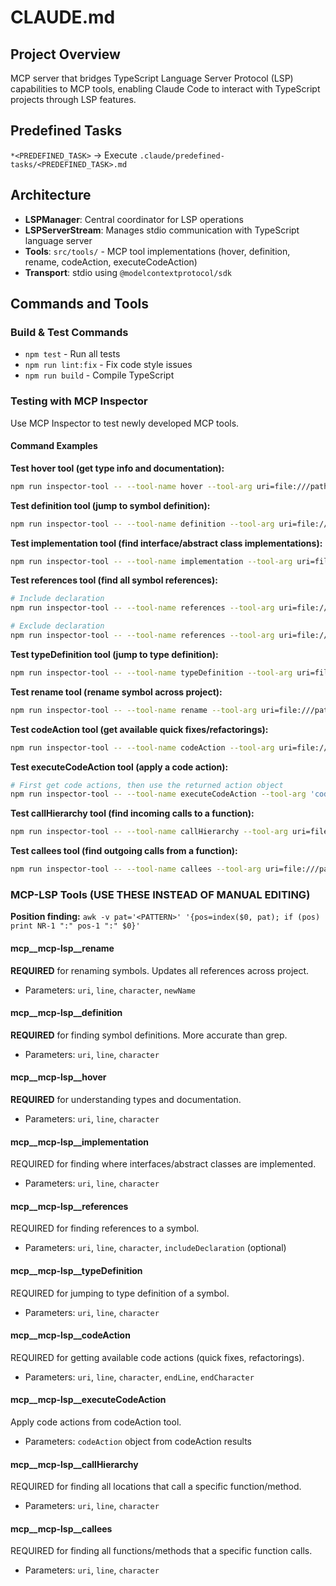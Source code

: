 # CLAUDE.md

## Project Overview

MCP server that bridges TypeScript Language Server Protocol (LSP) capabilities to MCP tools, enabling Claude Code to interact with TypeScript projects through LSP features.

## Predefined Tasks

`*<PREDEFINED_TASK>` → Execute `.claude/predefined-tasks/<PREDEFINED_TASK>.md`

## Architecture

- **LSPManager**: Central coordinator for LSP operations
- **LSPServerStream**: Manages stdio communication with TypeScript language server
- **Tools**: `src/tools/` - MCP tool implementations (hover, definition, rename, codeAction, executeCodeAction)
- **Transport**: stdio using `@modelcontextprotocol/sdk`

## Commands and Tools

### Build & Test Commands
- `npm test` - Run all tests
- `npm run lint:fix` - Fix code style issues
- `npm run build` - Compile TypeScript

### Testing with MCP Inspector
Use MCP Inspector to test newly developed MCP tools.

#### Command Examples

**Test hover tool (get type info and documentation):**
```bash
npm run inspector-tool -- --tool-name hover --tool-arg uri=file:///path/to/file.ts --tool-arg line=10 --tool-arg character=5
```

**Test definition tool (jump to symbol definition):**
```bash
npm run inspector-tool -- --tool-name definition --tool-arg uri=file:///path/to/file.ts --tool-arg line=5 --tool-arg character=10
```

**Test implementation tool (find interface/abstract class implementations):**
```bash
npm run inspector-tool -- --tool-name implementation --tool-arg uri=file:///path/to/file.ts --tool-arg line=15 --tool-arg character=8
```

**Test references tool (find all symbol references):**
```bash
# Include declaration
npm run inspector-tool -- --tool-name references --tool-arg uri=file:///path/to/file.ts --tool-arg line=5 --tool-arg character=10 --tool-arg includeDeclaration=true

# Exclude declaration
npm run inspector-tool -- --tool-name references --tool-arg uri=file:///path/to/file.ts --tool-arg line=5 --tool-arg character=10 --tool-arg includeDeclaration=false
```

**Test typeDefinition tool (jump to type definition):**
```bash
npm run inspector-tool -- --tool-name typeDefinition --tool-arg uri=file:///path/to/file.ts --tool-arg line=20 --tool-arg character=15
```

**Test rename tool (rename symbol across project):**
```bash
npm run inspector-tool -- --tool-name rename --tool-arg uri=file:///path/to/file.ts --tool-arg line=5 --tool-arg character=10 --tool-arg newName=newVariableName
```

**Test codeAction tool (get available quick fixes/refactorings):**
```bash
npm run inspector-tool -- --tool-name codeAction --tool-arg uri=file:///path/to/file.ts --tool-arg line=5 --tool-arg character=10 --tool-arg endLine=5 --tool-arg endCharacter=20
```

**Test executeCodeAction tool (apply a code action):**
```bash
# First get code actions, then use the returned action object
npm run inspector-tool -- --tool-name executeCodeAction --tool-arg 'codeAction={"title":"Add missing import","kind":"quickfix","edit":{"changes":{...}}}'
```

**Test callHierarchy tool (find incoming calls to a function):**
```bash
npm run inspector-tool -- --tool-name callHierarchy --tool-arg uri=file:///path/to/file.ts --tool-arg line=25 --tool-arg character=5
```

**Test callees tool (find outgoing calls from a function):**
```bash
npm run inspector-tool -- --tool-name callees --tool-arg uri=file:///path/to/file.ts --tool-arg line=30 --tool-arg character=10
```

### MCP-LSP Tools (USE THESE INSTEAD OF MANUAL EDITING)

**Position finding:** `awk -v pat='<PATTERN>' '{pos=index($0, pat); if (pos) print NR-1 ":" pos-1 ":" $0}'`

#### mcp__mcp-lsp__rename
**REQUIRED** for renaming symbols. Updates all references across project.
- Parameters: `uri`, `line`, `character`, `newName`

#### mcp__mcp-lsp__definition  
**REQUIRED** for finding symbol definitions. More accurate than grep.
- Parameters: `uri`, `line`, `character`

#### mcp__mcp-lsp__hover
**REQUIRED** for understanding types and documentation.
- Parameters: `uri`, `line`, `character`

#### mcp__mcp-lsp__implementation
REQUIRED for finding where interfaces/abstract classes are implemented.
- Parameters: `uri`, `line`, `character`

#### mcp__mcp-lsp__references
REQUIRED for finding references to a symbol.
- Parameters: `uri`, `line`, `character`, `includeDeclaration` (optional)

#### mcp__mcp-lsp__typeDefinition
REQUIRED for jumping to type definition of a symbol.
- Parameters: `uri`, `line`, `character`

#### mcp__mcp-lsp__codeAction
REQUIRED for getting available code actions (quick fixes, refactorings).
- Parameters: `uri`, `line`, `character`, `endLine`, `endCharacter`

#### mcp__mcp-lsp__executeCodeAction
Apply code actions from codeAction tool.
- Parameters: `codeAction` object from codeAction results

#### mcp__mcp-lsp__callHierarchy
REQUIRED for finding all locations that call a specific function/method.
- Parameters: `uri`, `line`, `character`

#### mcp__mcp-lsp__callees
REQUIRED for finding all functions/methods that a specific function calls.
- Parameters: `uri`, `line`, `character`

